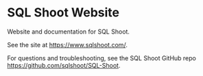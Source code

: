 # SQL Shoot Website

Website and documentation for SQL Shoot.

See the site at https://www.sqlshoot.com/.

For questions and troubleshooting, see the SQL Shoot GitHub repo https://github.com/sqlshoot/SQL-Shoot.